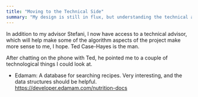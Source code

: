 ```yaml
---
title: "Moving to the Technical Side"
summary: "My design is still in flux, but understanding the technical ability for this to work might be more rewarding."
---
```


In addition to my advisor Stefani, I now have access to a technical advisor, which will help make some of the algorithm aspects of the project make more sense to me, I hope. Ted Case-Hayes is the man.

After chatting on the phone with Ted, he pointed me to a couple of technological things I could look at.

* Edamam: A database for searching recipes. Very interesting, and the data structures should be helpful.
 https://developer.edamam.com/nutrition-docs
